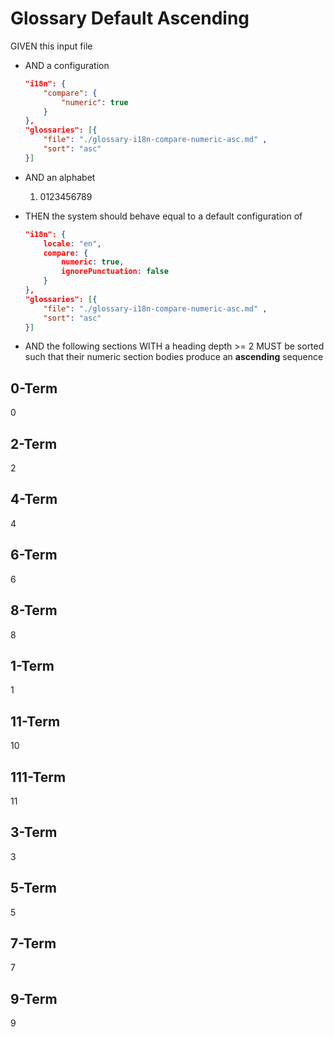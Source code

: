 # Glossary Default Ascending

GIVEN this input file

- AND a configuration

    ```json
    "i18n": {
        "compare": {
            "numeric": true
        }
    },
    "glossaries": [{
        "file": "./glossary-i18n-compare-numeric-asc.md" ,
        "sort": "asc"
    }]
    ```

- AND an alphabet
  1. 0123456789

- THEN the system should behave equal to a default configuration of

    ```json
    "i18n": {
        locale: "en",
        compare: {
            numeric: true,
            ignorePunctuation: false
        }
    },
    "glossaries": [{
        "file": "./glossary-i18n-compare-numeric-asc.md" ,
        "sort": "asc"
    }]
    ```

- AND the following sections WITH a heading depth >= 2 MUST be sorted such that their numeric section bodies produce an **ascending** sequence


## 0-Term

0

## 2-Term

2

## 4-Term

4

## 6-Term

6

## 8-Term

8

## 1-Term

1

## 11-Term

10

## 111-Term

11

## 3-Term

3

## 5-Term

5

## 7-Term

7

## 9-Term

9
